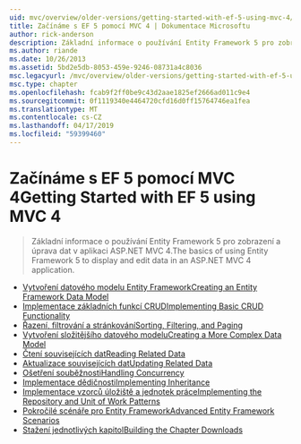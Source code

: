 ```yaml
---
uid: mvc/overview/older-versions/getting-started-with-ef-5-using-mvc-4/index
title: Začínáme s EF 5 pomocí MVC 4 | Dokumentace Microsoftu
author: rick-anderson
description: Základní informace o používání Entity Framework 5 pro zobrazení a úprava dat v aplikaci ASP.NET MVC 4.
ms.author: riande
ms.date: 10/26/2013
ms.assetid: 5bd2e5db-8053-459e-9246-08731a4c8036
msc.legacyurl: /mvc/overview/older-versions/getting-started-with-ef-5-using-mvc-4
msc.type: chapter
ms.openlocfilehash: fcab9f2ff0be9c43d2aae1825ef2666ad011c9e4
ms.sourcegitcommit: 0f1119340e4464720cfd16d0ff15764746ea1fea
ms.translationtype: MT
ms.contentlocale: cs-CZ
ms.lasthandoff: 04/17/2019
ms.locfileid: "59399460"
---
```

# <a name="getting-started-with-ef-5-using-mvc-4"></a><span data-ttu-id="69b2a-103">Začínáme s EF 5 pomocí MVC 4</span><span class="sxs-lookup"><span data-stu-id="69b2a-103">Getting Started with EF 5 using MVC 4</span></span>

> <span data-ttu-id="69b2a-104">Základní informace o používání Entity Framework 5 pro zobrazení a úprava dat v aplikaci ASP.NET MVC 4.</span><span class="sxs-lookup"><span data-stu-id="69b2a-104">The basics of using Entity Framework 5 to display and edit data in an ASP.NET MVC 4 application.</span></span>


- [<span data-ttu-id="69b2a-105">Vytvoření datového modelu Entity Framework</span><span class="sxs-lookup"><span data-stu-id="69b2a-105">Creating an Entity Framework Data Model</span></span>](creating-an-entity-framework-data-model-for-an-asp-net-mvc-application.md)
- [<span data-ttu-id="69b2a-106">Implementace základních funkcí CRUD</span><span class="sxs-lookup"><span data-stu-id="69b2a-106">Implementing Basic CRUD Functionality</span></span>](implementing-basic-crud-functionality-with-the-entity-framework-in-asp-net-mvc-application.md)
- [<span data-ttu-id="69b2a-107">Řazení, filtrování a stránkování</span><span class="sxs-lookup"><span data-stu-id="69b2a-107">Sorting, Filtering, and Paging</span></span>](sorting-filtering-and-paging-with-the-entity-framework-in-an-asp-net-mvc-application.md)
- [<span data-ttu-id="69b2a-108">Vytvoření složitějšího datového modelu</span><span class="sxs-lookup"><span data-stu-id="69b2a-108">Creating a More Complex Data Model</span></span>](creating-a-more-complex-data-model-for-an-asp-net-mvc-application.md)
- [<span data-ttu-id="69b2a-109">Čtení souvisejících dat</span><span class="sxs-lookup"><span data-stu-id="69b2a-109">Reading Related Data</span></span>](reading-related-data-with-the-entity-framework-in-an-asp-net-mvc-application.md)
- [<span data-ttu-id="69b2a-110">Aktualizace souvisejících dat</span><span class="sxs-lookup"><span data-stu-id="69b2a-110">Updating Related Data</span></span>](updating-related-data-with-the-entity-framework-in-an-asp-net-mvc-application.md)
- [<span data-ttu-id="69b2a-111">Ošetření souběžnosti</span><span class="sxs-lookup"><span data-stu-id="69b2a-111">Handling Concurrency</span></span>](handling-concurrency-with-the-entity-framework-in-an-asp-net-mvc-application.md)
- [<span data-ttu-id="69b2a-112">Implementace dědičnosti</span><span class="sxs-lookup"><span data-stu-id="69b2a-112">Implementing Inheritance</span></span>](implementing-inheritance-with-the-entity-framework-in-an-asp-net-mvc-application.md)
- [<span data-ttu-id="69b2a-113">Implementace vzorců úložiště a jednotek práce</span><span class="sxs-lookup"><span data-stu-id="69b2a-113">Implementing the Repository and Unit of Work Patterns</span></span>](implementing-the-repository-and-unit-of-work-patterns-in-an-asp-net-mvc-application.md)
- [<span data-ttu-id="69b2a-114">Pokročilé scénáře pro Entity Framework</span><span class="sxs-lookup"><span data-stu-id="69b2a-114">Advanced Entity Framework Scenarios</span></span>](advanced-entity-framework-scenarios-for-an-mvc-web-application.md)
- [<span data-ttu-id="69b2a-115">Stažení jednotlivých kapitol</span><span class="sxs-lookup"><span data-stu-id="69b2a-115">Building the Chapter Downloads</span></span>](building-the-ef5-mvc4-chapter-downloads.md)
